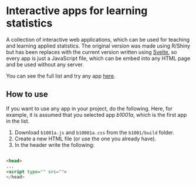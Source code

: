 # Interactive apps for learning statistics

A collection of interactive web applications, which can be used for teaching and learning applied statistics. The original version was made using R/Shiny but has been replaces with the current version written using [Svelte](https://svelte.dev), so every app is just a JavaScript file, which can be embed into any HTML page and be used without any server.

You can see the full list and try any app [here]().

## How to use

If you want to use any app in your project, do the following. Here, for example, it is assumed that you selected app *b1001a*, which is the first app in the list.

1. Download `b1001a.js` and `b10001a.css` from the `b1001/build` folder.
2. Create a new HTML file (or use the one you already have).
3. In the header write the following:

```html

<head>
...
<script type="" src="">
</head>
```


